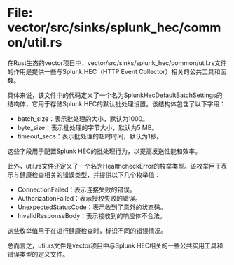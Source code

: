 # File: vector/src/sinks/splunk_hec/common/util.rs

在Rust生态的vector项目中，vector/src/sinks/splunk_hec/common/util.rs文件的作用是提供一些与Splunk HEC（HTTP Event Collector）相关的公共工具和函数。

具体来说，该文件中的代码定义了一个名为SplunkHecDefaultBatchSettings的结构体，它用于存储Splunk HEC的默认批处理设置。该结构体包含了以下字段：

- batch_size：表示批处理的大小，默认为1000。
- byte_size：表示批处理的字节大小，默认为5 MB。
- timeout_secs：表示批处理的超时时间，默认为1秒。

这些字段用于配置Splunk HEC的批处理行为，以提高发送性能和效率。

此外，util.rs文件还定义了一个名为HealthcheckError的枚举类型。该枚举用于表示与健康检查相关的错误类型，并提供以下几个枚举值：

- ConnectionFailed：表示连接失败的错误。
- AuthorizationFailed：表示授权失败的错误。
- UnexpectedStatusCode：表示收到了意外的状态码。
- InvalidResponseBody：表示接收到的响应体不合法。

这些枚举值用于在进行健康检查时，标识不同的错误情况。

总而言之，util.rs文件是vector项目中与Splunk HEC相关的一些公共实用工具和错误类型的定义文件。

